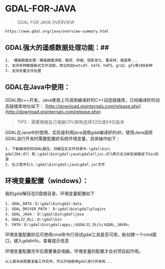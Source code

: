 # GDAL-FOR-JAVA

> GDAL FOR JAVA OVERVIEW

 `https://www.gdal.org/java/overview-summary.html`
##  GDAL强大的遥感数据处理功能：##
   
    1.  栅格数据处理：栅格数据读取、裁剪、拼接、投影变化、重采样、插值等...
    2. 支持多种数据格式文件读取，常见的如netcdf、hdf4、hdf5、grd2、gfs等100余种
    3. 支持矢量文件处理

## GDAL在Java中使用： ##
GDAL用c++开发，Java使用上可调用编译好的C++动态链接库，已经编译好的动态链接库地址如下：
[http://download.gisinternals.com/release.php](http://download.gisinternals.com/release.php)

> TIPS：需要根据自己电脑CPU架构选择32位或64位版本

GDAL在Java中的使用，实际是利用java调用gdal编译好的dll，使用Java调用GDAL进行开发时需要配置好系统环境变量，具体操作如下：

    1. 下载编译好的GDAL解压，将解压后文件目录中.\gdal\bin\
    gdal204.dll 和.\gdal\bin\gdal\java\gdalalljni.dll拷贝志JDK安装路径下bin目录 
    2. 在工程中引入.\gdal\bin\gdal\java\gdal.jar文件

## 环境变量配置（windows）： ###
我的gdal解压在D盘根目录，环境变量配置如下

    1. GDAL_DATA：D:\gdal\bin\gdal-data
    2. GDAL_DRIVER_PATH： D:\gdal\bin\gdal\plugins
    3. GDAL_JAVA： D:\gdal\bin\gdal\java
    4. GDAL32_DLL：D:\gdal\bin
    5. PATH：D:\gdal\bin\gdal\apps;;%GDAL32_DLL%;%GDAL_JAVA%;

环境变量配置好后可使用cmd命令行测试gdal工具是否可用，新创建一个cmd窗口，键入gdalinfo，查看提示信息

环境变量配置完毕后需要重启电脑，环境变量的配置才会对项目起作用。


    以上是系统配置准备工作完毕，可以开始使用gdal进行开发啦...

